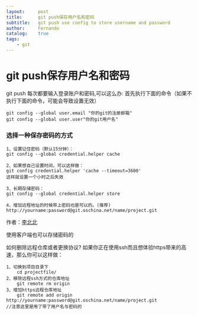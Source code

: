 ```yaml
---
layout:		post
title:		git push保存用户名和密码
subtitle:	git push use config to store username and password
author:		Fernando
catalog:	true
tags:
	- git
---
```


# git push保存用户名和密码


git push 每次都要输入登录账户和密码,可以这么办:
首先执行下面的命令（如果不执行下面的命令，可能会导致设置无效）
```
git config --global user.email "你的git的注册邮箱"
git config --global user.user"你的git用户名"
```
### 选择一种保存密码的方式
```
1、设置记住密码（默认15分钟）：
git config --global credential.helper cache

2、如果想自己设置时间，可以这样做：
git config credential.helper 'cache --timeout=3600'
这样就设置一个小时之后失效

3、长期存储密码：
git config --global credential.helper store

4、增加远程地址的时候带上密码也是可以的。(推荐)
http://yourname:password@git.oschina.net/name/project.git
```


作者：[李北北](https://www.jianshu.com/p/3948a96cec54)

使用客户端也可以存储密码的

如何删除远程仓库或者更换协议?
如果你正在使用ssh而且想体验https带来的高速，那么你可以这样做：
```
1、切换到项目目录下  
    cd projectfile/
2、移除远程ssh方式的仓库地址  
    git remote rm origin
3、增加https远程仓库地址
    git remote add origin http://yourname:password@git.oschina.net/name/project.git
//注意这里是用了带了用户名与密码的
```
